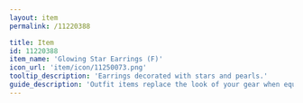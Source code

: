 ```yaml
---
layout: item
permalink: /11220388

title: Item
id: 11220388
item_name: 'Glowing Star Earrings (F)'
icon_url: 'item/icon/11250073.png'
tooltip_description: 'Earrings decorated with stars and pearls.'
guide_description: 'Outfit items replace the look of your gear when equipped.'
---
```

